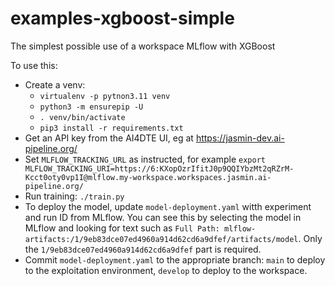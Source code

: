# examples-xgboost-simple

The simplest possible use of a workspace MLflow with XGBoost

To use this:

* Create a venv:
    * `virtualenv -p pytnon3.11 venv`
    * `python3 -m ensurepip -U`
    * `. venv/bin/activate`
    * `pip3 install -r requirements.txt`
* Get an API key from the AI4DTE UI, eg at https://jasmin-dev.ai-pipeline.org/
* Set `MLFLOW_TRACKING_URL` as instructed, for example `export MLFLOW_TRACKING_URI=https://6:KXopOzrIfitJ0p9QQIYbzMt2qRZrM-Kcct0oty0vp1I@mlflow.my-workspace.workspaces.jasmin.ai-pipeline.org/`
* Run training: `./train.py`
* To deploy the model, update `model-deployment.yaml` witth experiment and run ID from MLflow. You can see this by selecting the model in MLflow and looking for text such as `Full Path: mlflow-artifacts:/1/9eb83dce07ed4960a914d62cd6a9dfef/artifacts/model`. Only the `1/9eb83dce07ed4960a914d62cd6a9dfef` part is required.
* Commit `model-deployment.yaml` to the appropriate branch: `main` to deploy to the exploitation environment, `develop` to deploy to the workspace.